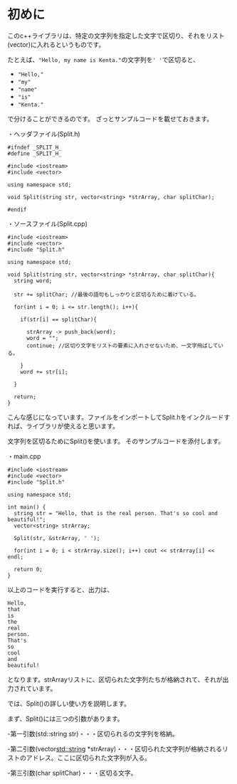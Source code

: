 # 初めに
このc++ライブラリは、特定の文字列を指定した文字で区切り、それをリスト(vector)に入れるというものです。

たとえば、`"Hello, my name is Kenta."`の文字列を`' '`で区切ると、

- `"Hello,"`
- `"my"`
- `"name"`
- `"is"`
- `"Kenta."`

で分けることができるのです。 ざっとサンプルコードを載せておきます。

・ヘッダファイル(Split.h)

```
#ifndef _SPLIT_H_
#define _SPLIT_H_

#include <iostream>
#include <vector>

using namespace std;

void Split(string str, vector<string> *strArray, char splitChar);

#endif
```

・ソースファイル(Split.cpp)

```
#include <iostream>
#include <vector>
#include "Split.h"

using namespace std;

void Split(string str, vector<string> *strArray, char splitChar){
  string word;

  str += splitChar; //最後の語句もしっかりと区切るために着けている。

  for(int i = 0; i <= str.length(); i++){

    if(str[i] == splitChar){

      strArray -> push_back(word);
      word = "";
      continue; //区切り文字をリストの要素に入れさせないため、一文字飛ばしている。

    }
    word += str[i];

  }

  return;
}
```

こんな感じになっています。ファイルをインポートしてSplit.hをインクルードすれば、ライブラリが使えると思います。

文字列を区切るためにSplit()を使います。 そのサンプルコードを添付します。

・main.cpp

```
#include <iostream>
#include <vector>
#include "Split.h"

using namespace std;

int main() {
  string str = "Hello, that is the real person. That's so cool and beautiful!";
  vector<string> strArray;

  Split(str, &strArray, ' ');

  for(int i = 0; i < strArray.size(); i++) cout << strArray[i] << endl;

  return 0;
}
```

以上のコードを実行すると、出力は、

```
Hello,
that
is
the
real
person.
That's
so
cool
and
beautiful!
```

となります。strArrayリストに、区切られた文字列たちが格納されて、それが出力されています。

では、Split()の詳しい使い方を説明します。

まず、Split()には三つの引数があります。

-第一引数(std::string str)・・・区切られるの文字列を格納。

-第二引数(vector<std::string> *strArray)・・・区切られた文字列が格納されるリストのアドレス。ここに区切られた文字列が入る。

-第三引数(char splitChar)・・・区切る文字。
